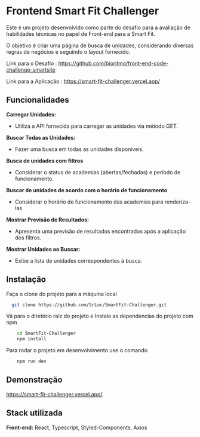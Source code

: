 
# Frontend Smart Fit Challenger

Este é um projeto desenvolvido como parte do desafio para a avaliação de habilidades técnicas no papel de Front-end para a Smart Fit. 

O objetivo é criar uma página de busca de unidades, considerando diversas regras de negócios e seguindo o layout fornecido.

Link para o Desafio : https://github.com/bioritmo/front-end-code-challenge-smartsite 

Link para a Aplicação : https://smart-fit-challenger.vercel.app/


## Funcionalidades

**Carregar Unidades:**

- Utiliza a API fornecida para carregar as unidades via método GET.

**Buscar Todas as Unidades:**

- Fazer uma busca em todas as unidades disponíveis.

**Busca de unidades com filtros**

- Considerar o status de academias (abertas/fechadas) e período de funcionamento.

**Buscar de unidades de acordo com o horário de funcionamento** 

- Considerar o horário de funcionamento das academias para renderiza-las

**Mostrar Previsão de Resultados:**

- Apresenta uma previsão de resultados encontrados após a aplicação dos filtros.

**Mostrar Unidades ao Buscar:**

- Exibe a lista de unidades correspondentes à busca.


## Instalação

Faça o clone do projeto para a máquina local

```bash
  git clone https://github.com/SrLuc/SmartFit-Challenger.git
```
    
Vá para o diretório raíz do projeto e Instale as dependencias do projeto com npm 

```bash
    cd SmartFit-Challenger
    npm install
```

Para rodar o projeto em desenvolvimento use o comando 

```bash
    npm run dev
```

## Demonstração

https://smart-fit-challenger.vercel.app/

## Stack utilizada

**Front-end:** React, Typescript, Styled-Components, Axios


